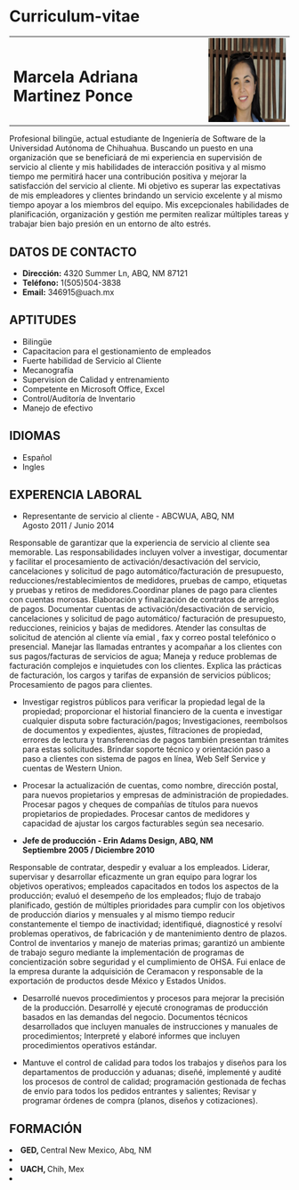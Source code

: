 # Curriculum-vitae
<!DOCTYPE html>



<html>
<head>
	<title>Marcela Adriana Martinez Ponce</title>
	<link href="style.css" rel="stylesheet" type="text/css" />
</head>

<body>


<table>
<tr>
	<td>
<h1>Marcela Adriana Martinez Ponce</h1>
	</td>
	<td>
<img src="mponce.jpg" width="210" height="151">
	</td>
</tr>
</table>


	
Profesional bilingüe, actual estudiante de Ingeniería de Software de la Universidad Autónoma de Chihuahua. Buscando un puesto en una 
organización que se beneficiará de mi experiencia en supervisión de servicio al cliente y mis habilidades de interacción positiva y al mismo 
tiempo me permitirá hacer una contribución positiva y mejorar la satisfacción del servicio al cliente. Mi objetivo es superar las expectativas 
de mis empleadores y clientes brindando un servicio excelente y al mismo tiempo apoyar a los miembros del equipo. Mis excepcionales habilidades 
de planificación, organización y gestión me permiten realizar múltiples tareas y trabajar bien bajo presión en un entorno de alto estrés.




<h2>DATOS DE CONTACTO</h2>


<ul class="a">
  <li><b>Dirección:</b> 4320 Summer Ln, ABQ, NM 87121</li>
  <li><b>Teléfono:</b> 1(505)504-3838</li>
  <li><b>Email:</b> 346915@uach.mx</li>
</ul>


<h2>APTITUDES</h2>

<ul class="b">
	<li>Bilingüe</li>
	<li>Capacitacion para el gestionamiento de empleados</li>
	<li>Fuerte habilidad de Servicio al Cliente</li>
	<li>Mecanografía</li>
	<li>Supervision de Calidad y entrenamiento</li>
	<li>Competente en Microsoft Office, Excel</li>
	<li>Control/Auditoría de Inventario</li>
	<li>Manejo de efectivo</li>
</ul>


<h2>IDIOMAS</h2>

<ul class="b">
	<li>Español</li>
	<li>Ingles</li>
</ul>


<h2>EXPERENCIA LABORAL</h2>
<ul class="b">
	<li>Representante de servicio al cliente  - ABCWUA, ABQ, NM<br>
Agosto 2011 / Junio 2014
</ul>
  
  Responsable de garantizar que la experiencia de servicio al cliente sea memorable. 
  Las responsabilidades incluyen volver a investigar, documentar y facilitar el procesamiento de activación/desactivación del servicio, 
  cancelaciones y solicitud de pago automático/facturación de presupuesto, reducciones/restablecimientos de medidores, pruebas de campo, 
  etiquetas y pruebas y retiros de medidores.Coordinar planes de pago para clientes con cuentas morosas. Elaboración y finalización de 
  contratos de arreglos de pagos. Documentar cuentas de activación/desactivación de servicio, cancelaciones y solicitud de pago automático/
  facturación de presupuesto, reducciones, reinicios y bajas de medidores. Atender las consultas de solicitud de atención al cliente vía emial
  , fax y correo postal telefónico o presencial. Manejar las llamadas entrantes y acompañar a los clientes con sus pagos/facturas de servicios 
  de agua; Maneja y reduce problemas de facturación complejos e inquietudes con los clientes. Explica las prácticas de facturación, los cargos 
  y tarifas de expansión de servicios públicos; Procesamiento de pagos para clientes.


<ul class="d">
  <li>Investigar registros públicos para verificar la propiedad legal de la propiedad; proporcionar el historial financiero de la cuenta e investigar
  cualquier disputa sobre facturación/pagos; Investigaciones, reembolsos de documentos y expedientes, ajustes, filtraciones de propiedad, errores de 
  lectura y transferencias de pagos también presentan trámites para estas solicitudes. Brindar soporte técnico y orientación paso a paso a clientes con 
  sistema de pagos en línea, Web Self Service y cuentas de Western Union.</li>
  
   </ul>
   <ul class="d">
  <li>Procesar la actualización de cuentas, como nombre, dirección postal, para nuevos propietarios y empresas de administración de propiedades. Procesar 
  pagos y cheques de compañías de títulos para nuevos propietarios de propiedades. Procesar cantos de medidores y capacidad de ajustar los cargos facturables 
  según sea necesario.</li>
 
</ul>
  
  </li>
</ul>


<ul class="d">
	<li><b>Jefe de producción  - </b>              <b>Erin Adams Design, ABQ, NM</b> <br>
	<b>Septiembre 2005 / Diciembre 2010</b> <br>
     </ul>
  
  Responsable de contratar, despedir y evaluar a los empleados. Liderar, supervisar y desarrollar eficazmente un gran equipo para lograr los objetivos operativos; 
  empleados capacitados en todos los aspectos de la producción; evaluó el desempeño de los empleados; flujo de trabajo planificado, gestión de múltiples 
  prioridades para cumplir con los objetivos de producción diarios y mensuales y al mismo tiempo reducir constantemente el tiempo de inactividad; identifiqué, 
  diagnosticé y resolví problemas operativos, de fabricación y de mantenimiento dentro de plazos. Control de inventarios y manejo de materias primas; garantizó 
  un ambiente de trabajo seguro mediante la implementación de programas de concientización sobre seguridad y el cumplimiento de OHSA. Fui enlace de la empresa 
  durante la adquisición de Ceramacon y responsable de la exportación de productos desde México y Estados Unidos.
  </ul>
  
<ul class="b">
  <li>Desarrollé nuevos procedimientos y procesos para mejorar la precisión de la producción. Desarrollé y ejecuté cronogramas de producción basados ​​en las demandas 
  del negocio. Documentos técnicos desarrollados que incluyen manuales de instrucciones y manuales de procedimientos; Interpreté y elaboré informes que incluyen 
  procedimientos operativos estándar.</li>
  
   </ul>
   
   <ul class="b">
  <li>Mantuve el control de calidad para todos los trabajos y diseños para los departamentos de producción y aduanas; diseñé, implementé y audité los procesos de 
  control de calidad; programación gestionada de fechas de envío para todos los pedidos entrantes y salientes; Revisar y programar órdenes de compra (planos, 
  diseños y cotizaciones).</li>

</ul>
   
<h2>FORMACIÓN</h2>

<li><b>GED, </b>Central New Mexico, Abq, NM<li>

<li><b>UACH, </b>Chih, Mex<li>
</body>
<html>
